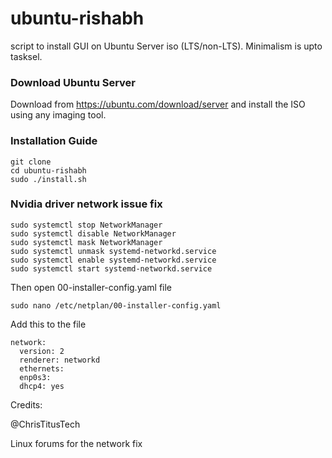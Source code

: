 # ubuntu-rishabh
script to install GUI on Ubuntu Server iso (LTS/non-LTS). Minimalism is upto tasksel. 


### Download Ubuntu Server

Download from <https://ubuntu.com/download/server> and install the ISO using any imaging tool. 

### Installation Guide

```
git clone
cd ubuntu-rishabh
sudo ./install.sh
```

### Nvidia driver network issue fix

```
sudo systemctl stop NetworkManager
sudo systemctl disable NetworkManager
sudo systemctl mask NetworkManager
sudo systemctl unmask systemd-networkd.service
sudo systemctl enable systemd-networkd.service
sudo systemctl start systemd-networkd.service
```

Then open 00-installer-config.yaml file

```
sudo nano /etc/netplan/00-installer-config.yaml
```

Add this to the file
```
network:
  version: 2
  renderer: networkd
  ethernets:
  enp0s3:
  dhcp4: yes
```

Credits:

@ChrisTitusTech

Linux forums for the network fix
